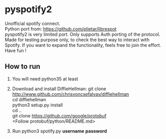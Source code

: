 # pyspotify2
Unofficial spotify connect.  
Python port from: https://github.com/plietar/librespot  
pyspotify2 is very limited port. Only supports Auth porting of the protocol. 
Made for testing purpose only, to check the best way to interact with Spotify. If you want to expand the functionality, feels free to join the effort.
Have fun !

## How to run
1. You will need python35 at least

2. Download and install DiffieHellman:
   git clone http://www.github.com/chrisvoncsefalvay/diffiehellman  
   cd diffiehellman  
   python3 setup.py install  
   cd ..  
   git clone https://github.com/google/protobuf  
   <Follow protobuf/python/README.md>  
   
3. Run python3 spotify.py **username** **password**

